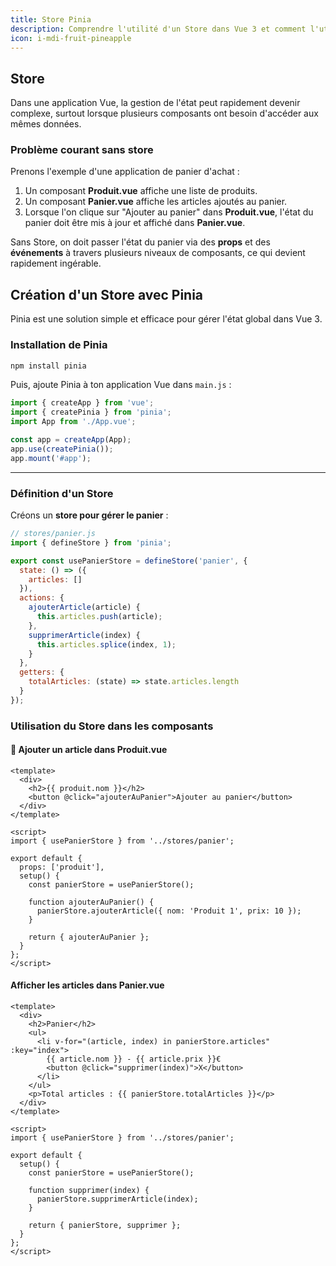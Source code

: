 ```yaml
---
title: Store Pinia
description: Comprendre l'utilité d'un Store dans Vue 3 et comment l'utiliser efficacement avec Pinia
icon: i-mdi-fruit-pineapple
---
```

## Store

Dans une application Vue, la gestion de l'état peut rapidement devenir complexe, surtout lorsque plusieurs composants ont besoin d'accéder aux mêmes données.

### Problème courant sans store

Prenons l'exemple d'une application de panier d'achat :

1. Un composant **Produit.vue** affiche une liste de produits.
2. Un composant **Panier.vue** affiche les articles ajoutés au panier.
3. Lorsque l'on clique sur "Ajouter au panier" dans **Produit.vue**, l'état du panier doit être mis à jour et affiché dans **Panier.vue**.

Sans Store, on doit passer l'état du panier via des **props** et des **événements** à travers plusieurs niveaux de composants, ce qui devient rapidement ingérable.

## Création d'un Store avec Pinia

Pinia est une solution simple et efficace pour gérer l'état global dans Vue 3.

### Installation de Pinia

```sh
npm install pinia
```

Puis, ajoute Pinia à ton application Vue dans `main.js` :

```js
import { createApp } from 'vue';
import { createPinia } from 'pinia';
import App from './App.vue';

const app = createApp(App);
app.use(createPinia());
app.mount('#app');
```

---

### Définition d'un Store

Créons un **store pour gérer le panier** :

```js
// stores/panier.js
import { defineStore } from 'pinia';

export const usePanierStore = defineStore('panier', {
  state: () => ({
    articles: []
  }),
  actions: {
    ajouterArticle(article) {
      this.articles.push(article);
    },
    supprimerArticle(index) {
      this.articles.splice(index, 1);
    }
  },
  getters: {
    totalArticles: (state) => state.articles.length
  }
});
```

### Utilisation du Store dans les composants

#### 📌 Ajouter un article dans **Produit.vue**

```vue
<template>
  <div>
    <h2>{{ produit.nom }}</h2>
    <button @click="ajouterAuPanier">Ajouter au panier</button>
  </div>
</template>

<script>
import { usePanierStore } from '../stores/panier';

export default {
  props: ['produit'],
  setup() {
    const panierStore = usePanierStore();

    function ajouterAuPanier() {
      panierStore.ajouterArticle({ nom: 'Produit 1', prix: 10 });
    }

    return { ajouterAuPanier };
  }
};
</script>
```

####  Afficher les articles dans **Panier.vue**

```vue
<template>
  <div>
    <h2>Panier</h2>
    <ul>
      <li v-for="(article, index) in panierStore.articles" :key="index">
        {{ article.nom }} - {{ article.prix }}€
        <button @click="supprimer(index)">X</button>
      </li>
    </ul>
    <p>Total articles : {{ panierStore.totalArticles }}</p>
  </div>
</template>

<script>
import { usePanierStore } from '../stores/panier';

export default {
  setup() {
    const panierStore = usePanierStore();

    function supprimer(index) {
      panierStore.supprimerArticle(index);
    }

    return { panierStore, supprimer };
  }
};
</script>
```
